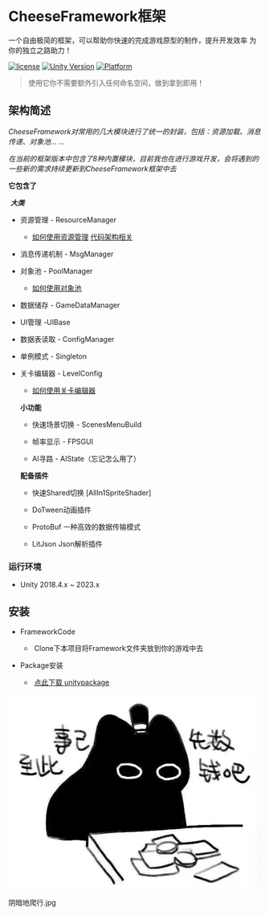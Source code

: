# CheeseFramework框架
一个自由极简的框架，可以帮助你快速的完成游戏原型的制作，提升开发效率
为你的独立之路助力！

[![license](http://img.shields.io/badge/license-MIT-green.svg)](https://opensource.org/licenses/MIT) 
[![Unity Version](https://img.shields.io/badge/unity-2021.3.15f1-blue)](https://unity.com) 
[![Platform](https://img.shields.io/badge/platform-Win%20%7C%20Android%20%7C%20iOS%20%7C%20Mac%20%7C%20Linux%20%7C%20WebGL-orange)]() 

> 使用它你不需要额外引入任何命名空间，做到拿到即用！

## 架构简述

*CheeseFramework对常用的几大模块进行了统一的封装，包括：资源加载、消息传递、对象池... ...*

*在当前的框架版本中包含了8种内置模块，目前我也在进行游戏开发，会将遇到的一些新的需求持续更新到CheeseFramework框架中去*



**它包含了**

​    ***大类***

- 资源管理 - ResourceManager

  - [如何使用资源管理](/Document/Describe/Resource.md)    [代码架构相关](/Document/Describe/ResourceCode.md)    

- 消息传递机制 - MsgManager

- 对象池 - PoolManager      

  - [如何使用对象池](/Document/Describe/Pool.md)     

- 数据储存 - GameDataManager

- UI管理 -UIBase

- 数据表读取 - ConfigManager

- 单例模式 - Singleton

- 关卡编辑器 - LevelConfig 

  - [如何使用关卡编辑器](/Document/Describe/Levelconfig.md)     

  


  **小功能**

  - 快速场景切换 - ScenesMenuBuild

  - 帧率显示 - FPSGUI

  - AI寻路 - AIState（忘记怎么用了）

    


  **配备插件**

  - 快速Shared切换 [AllIn1SpriteShader]

  - DoTween动画插件

  - ProtoBuf 一种高效的数据传输模式

  - LitJson Json解析插件
    
### 运行环境

* Unity 2018.4.x ~ 2023.x

## 安装

- FrameworkCode

  - ​	Clone下本项目将Framework文件夹放到你的游戏中去
  
- Package安装
  - ​	[点此下载 unitypackage](Package/CheeseFramework.unitypackage)
    


 ![emoji1](Document/Item/emoji1.jpg)


 阴暗地爬行.jpg
